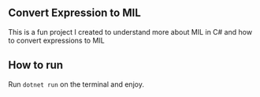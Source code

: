 ## Convert Expression to MIL

This is a fun project I created to understand more about MIL in C# and how to convert expressions to MIL

## How to run
Run `dotnet run` on the terminal and enjoy.